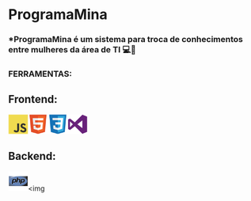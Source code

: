 # ProgramaMina
### *ProgramaMina é um sistema para troca de conhecimentos entre mulheres da área de TI  :computer::purple_heart:	

### FERRAMENTAS:
## Frontend:
 <img src="https://raw.githubusercontent.com/devicons/devicon/master/icons/javascript/javascript-original.svg" width="40"/><img src="https://raw.githubusercontent.com/devicons/devicon/master/icons/html5/html5-original.svg" width="40"/><img src="https://raw.githubusercontent.com/devicons/devicon/master/icons/css3/css3-original.svg" width="40"/><img src="https://raw.githubusercontent.com/devicons/devicon/master/icons/visualstudio/visualstudio-plain.svg" width="40"/>
 
 ## Backend:
 <img src="https://raw.githubusercontent.com/devicons/devicon/master/icons/php/php-original.svg" width="40"/><img 
